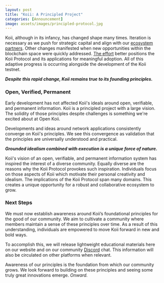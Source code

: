 ```yaml
---
layout: post
title: "Koii: A Principled Project"
categories: [Announcement]
image: assets/images/principled-protocol.jpg
---
```


Koii, although in its infancy, has changed shape many times. Iteration is necessary as we push for strategic capital and align with our [ecosystem partners](https://www.arweave.org/). Other changes manifested when new opportunities within the blockchain space were quickly addressed. [The effort](https://blog.openkoi.com/Yield-Farming-for-NFTs/) better positions the Koii Protocol and its applications for meaningful adoption. All of this adaptive progress is occurring alongside the development of the Koii testnet.

**_Despite this rapid change, Koii remains true to its founding principles._**

### Open, Verified, Permanent

Early development has not affected Koii's ideals around open, verifiable, and permanent information. Koii is a principled project with a large vision. The solidity of those principles despite challenges is something we're excited about at Open Koii.

Developments and ideas around network applications consistently converge on Koii's principles. We see this convergence as validation that the principles are universally understood and practical.

**_Grounded idealism combined with execution is a unique force of nature._**

Koii's vision of an open, verifiable, and permanent information system has inspired the interest of a diverse community. Equally diverse are the reasons why the Koii Protocol provokes such inspiration. Individuals focus on those aspects of Koii which motivate their personal creativity and idealism. The implications of the Koii Protocol span many domains. This creates a unique opportunity for a robust and collaborative ecosystem to grow.

### Next Steps

We must now establish awareness around Koii’s foundational principles for the good of our community. We aim to cultivate a community where members maintain a sense of these principles over time. As a result of this understanding, individuals are empowered to move Koii forward in new and bold ways.

To accomplish this, we will release lightweight educational materials here on our website and on our community [Discord](https://discord.gg/koii-network) chat. This information will also be circulated on other platforms when relevant.

Awareness of our principles is the foundation from which our community grows. We look forward to building on these principles and seeing some truly great innovations emerge. _Onward._
